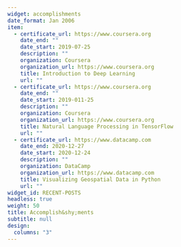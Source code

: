 ```yaml
---
widget: accomplishments
date_format: Jan 2006
item:
  - certificate_url: https://www.coursera.org
    date_end: ""
    date_start: 2019-07-25
    description: ""
    organization: Coursera
    organization_url: https://www.coursera.org
    title: Introduction to Deep Learning
    url: ""
  - certificate_url: https://www.coursera.org
    date_end: ""
    date_start: 2019-011-25
    description: ""
    organization: Coursera
    organization_url: https://www.coursera.org
    title: Natural Language Processing in TensorFlow
    url: ""    
  - certificate_url: https://www.datacamp.com
    date_end: 2020-12-27
    date_start: 2020-12-24
    description: ""
    organization: DataCamp
    organization_url: https://www.datacamp.com
    title: Visualizing Geospatial Data in Python
    url: ""
widget_id: RECENT-POSTS
headless: true
weight: 50
title: Accomplish&shy;ments
subtitle: null
design:
  columns: "3"
---
```

